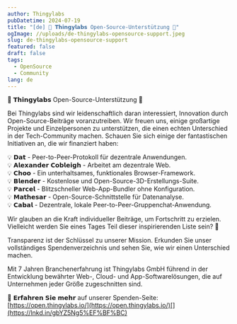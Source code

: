 ```yaml
---
author: Thingylabs
pubDatetime: 2024-07-19
title: "[de] 🌟 𝗧𝗵𝗶𝗻𝗴𝘆𝗹𝗮𝗯𝘀 Open-Source-Unterstützung 🌟"
ogImage: //uploads/de-thingylabs-opensource-support.jpeg
slug: de-thingylabs-opensource-support
featured: false
draft: false
tags:
  - OpenSource
  - Community
lang: de
---
```

🌟 𝗧𝗵𝗶𝗻𝗴𝘆𝗹𝗮𝗯𝘀 Open-Source-Unterstützung 🌟

Bei Thingylabs sind wir leidenschaftlich daran interessiert, Innovation durch Open-Source-Beiträge voranzutreiben. Wir freuen uns, einige großartige Projekte und Einzelpersonen zu unterstützen, die einen echten Unterschied in der Tech-Community machen. Schauen Sie sich einige der fantastischen Initiativen an, die wir finanziert haben:

💡 𝗗𝗮𝘁 - Peer-to-Peer-Protokoll für dezentrale Anwendungen.  
💡 𝗔𝗹𝗲𝘅𝗮𝗻𝗱𝗲𝗿 𝗖𝗼𝗯𝗹𝗲𝗶𝗴𝗵 - Arbeitet am dezentrale Web.  
💡 𝗖𝗵𝗼𝗼 - Ein unterhaltsames, funktionales Browser-Framework.  
💡 𝗕𝗹𝗲𝗻𝗱𝗲𝗿 - Kostenlose und Open-Source-3D-Erstellungs-Suite.  
💡 𝗣𝗮𝗿𝗰𝗲𝗹 - Blitzschneller Web-App-Bundler ohne Konfiguration.  
💡 𝗠𝗮𝘁𝗵𝗲𝘀𝗮𝗿 - Open-Source-Schnittstelle für Datenanalyse.  
💡 𝗖𝗮𝗯𝗮𝗹 - Dezentrale, lokale Peer-to-Peer-Gruppenchat-Anwendung.

Wir glauben an die Kraft individueller Beiträge, um Fortschritt zu erzielen. Vielleicht werden Sie eines Tages Teil dieser inspirierenden Liste sein? 💪

Transparenz ist der Schlüssel zu unserer Mission. Erkunden Sie unser vollständiges Spendenverzeichnis und sehen Sie, wie wir einen Unterschied machen.

Mit 7 Jahren Branchenerfahrung ist Thingylabs GmbH führend in der Entwicklung bewährter Web-, Cloud- und App-Softwarelösungen, die auf Unternehmen jeder Größe zugeschnitten sind.

🔗 𝗘𝗿𝗳𝗮𝗵𝗿𝗲𝗻 𝗦𝗶𝗲 𝗺𝗲𝗵𝗿 auf unserer Spenden-Seite: [https://open.thingylabs.io/](https://open.thingylabs.io/)[](https://lnkd.in/gbYZ5Ng5%EF%BF%BC)